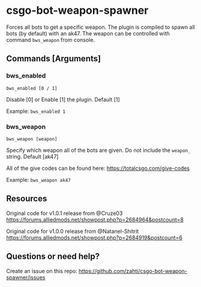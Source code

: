 # csgo-bot-weapon-spawner
Forces all bots to get a specific weapon. The plugin is compiled to spawn all bots (by default) with an ak47. The weapon can be controlled with command `bws_weapon` from console.

## Commands [Arguments]
### bws_enabled
`bws_enabled [0 / 1]`

Disable [0] or Enable [1] the plugin. Default [1]

Example: `bws_enabled 1`
### bws_weapon
`bws_weapon [weapon]`

Specify which weapon all of the bots are given. Do not include the `weapon_` string. Default [ak47]

All of the give codes can be found here: https://totalcsgo.com/give-codes

Example: `bws_weapon ak47`

## Resources
Original code for v1.0.1 release from @Cruze03 https://forums.alliedmods.net/showpost.php?p=2684964&postcount=8

Original code for v1.0.0 release from @Natanel-Shitrit https://forums.alliedmods.net/showpost.php?p=2684919&postcount=6

## Questions or need help?
Create an issue on this repo: https://github.com/zahti/csgo-bot-weapon-spawner/issues